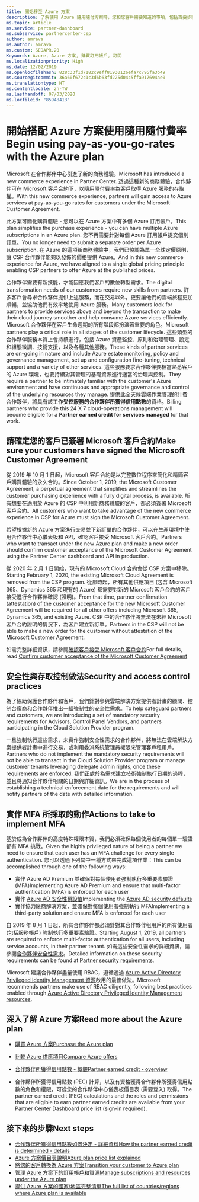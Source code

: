 ```yaml
---
title: 開始移至 Azure 方案
description: 了解使用 Azure 隨用隨付方案時，您和您客戶需要知道的事項，包括首要步驟、安全性預防措施，以及如何開始。
ms.topic: article
ms.service: partner-dashboard
ms.subservice: partnercenter-csp
author: amrava
ms.author: amrava
ms.custom: SEOAPR.20
Keywords: Azure, Azure 方案, 購買訂用帳戶, 訂閱
ms.localizationpriority: High
ms.date: 12/02/2019
ms.openlocfilehash: 828c33f1d7182c9eff81930126efa7c795fa3b49
ms.sourcegitcommit: 36a60f672c1c3d6b63fd225d04c5ffa917694ae0
ms.translationtype: HT
ms.contentlocale: zh-TW
ms.lasthandoff: 07/03/2020
ms.locfileid: "85948413"
---
```

# <a name="begin-using-pay-as-you-go-rates-with-the-azure-plan"></a><span data-ttu-id="2da8e-104">開始搭配 Azure 方案使用隨用隨付費率</span><span class="sxs-lookup"><span data-stu-id="2da8e-104">Begin using pay-as-you-go-rates with the Azure plan</span></span>

<span data-ttu-id="2da8e-105">Microsoft 在合作夥伴中心引進了新的商務體驗。</span><span class="sxs-lookup"><span data-stu-id="2da8e-105">Microsoft has introduced a new commerce experience in Partner Center.</span></span>  <span data-ttu-id="2da8e-106">透過這種新的商務體驗，合作夥伴可在 Microsoft 客戶合約下，以隨用隨付費率為客戶取得 Azure 服務的存取權。</span><span class="sxs-lookup"><span data-stu-id="2da8e-106">With this new commerce experience, partners will gain access to Azure services at pay-as-you-go rates for customers under the Microsoft Customer Agreement.</span></span>

<span data-ttu-id="2da8e-107">此方案可簡化購買體驗 - 您可以在 Azure 方案中有多個 Azure 訂用帳戶。</span><span class="sxs-lookup"><span data-stu-id="2da8e-107">This plan simplifies the purchase experience - you can have multiple Azure subscriptions in an Azure plan.</span></span> <span data-ttu-id="2da8e-108">您不再需要針對每個 Azure 訂用帳戶提交個別訂單。</span><span class="sxs-lookup"><span data-stu-id="2da8e-108">You no longer need to submit a separate order per Azure subscription.</span></span> <span data-ttu-id="2da8e-109">在 Azure 的這項新商務體驗中，我們已協調為單一全球定價原則，讓 CSP 合作夥伴能夠以發佈的價格提供 Azure。</span><span class="sxs-lookup"><span data-stu-id="2da8e-109">And in this new commerce experience for Azure, we have aligned to a single global pricing principle enabling CSP partners to offer Azure at the published prices.</span></span>

<span data-ttu-id="2da8e-110">合作夥伴需要有新技能，才能因應我們客戶的數位轉型需求。</span><span class="sxs-lookup"><span data-stu-id="2da8e-110">The digital transformation needs of our customers require new skills from partners.</span></span> <span data-ttu-id="2da8e-111">許多客戶會尋求合作夥伴提供上述服務，而在交易以外，更要讓他們的雲端旅程更加順暢，並協助他們有效率地使用 Azure 服務。</span><span class="sxs-lookup"><span data-stu-id="2da8e-111">Many customers look for partners to provide services above and beyond the transaction to make their cloud journey smoother and help consume Azure services efficiently.</span></span> <span data-ttu-id="2da8e-112">Microsoft 合作夥伴在客戶生命週期的所有階段都扮演著重要的角色。</span><span class="sxs-lookup"><span data-stu-id="2da8e-112">Microsoft partners play a critical role in all stages of the customer lifecycle.</span></span> <span data-ttu-id="2da8e-113">這些類型的合作夥伴服務本質上會持續進行，包括 Azure 資產監控、原則和治理管理、設定和組態微調、技術支援，以及各種其他服務。</span><span class="sxs-lookup"><span data-stu-id="2da8e-113">These kinds of partner services are on-going in nature and include Azure estate monitoring, policy and governance management, set up and configuration fine-tuning, technical support and a variety of other services.</span></span> <span data-ttu-id="2da8e-114">這些服務要求合作夥伴要相當熟悉客戶的 Azure 環境，也要持續對其管理的基礎資源進行適當的治理與控制。</span><span class="sxs-lookup"><span data-stu-id="2da8e-114">They require a partner to be intimately familiar with the customer's Azure environment and have continuous and appropriate governance and control of the underlying resources they manage.</span></span> <span data-ttu-id="2da8e-115">提供此全天候雲端作業管理的計費合作夥伴，將具有該工作**受控服務的合作夥伴所獲得信用點數**的資格。</span><span class="sxs-lookup"><span data-stu-id="2da8e-115">Billing partners who provide this 24 X 7 cloud-operations management will become eligible for a **Partner earned credit for services managed** for that work.</span></span>

## <a name="make-sure-your-customers-have-signed-the-microsoft-customer-agreement"></a><span data-ttu-id="2da8e-116">請確定您的客戶已簽署 Microsoft 客戶合約</span><span class="sxs-lookup"><span data-stu-id="2da8e-116">Make sure your customers have signed the Microsoft Customer Agreement</span></span>

<span data-ttu-id="2da8e-117">從 2019 年 10 月 1 日起，Microsoft 客戶合約是以完整數位程序來簡化和精簡客戶購買體驗的永久合約。</span><span class="sxs-lookup"><span data-stu-id="2da8e-117">Since October 1, 2019, the Microsoft Customer Agreement, a perpetual agreement that simplifies and streamlines the customer purchasing experience with a fully digital process, is available.</span></span> <span data-ttu-id="2da8e-118">所有想要在適用於 Azure 的 CSP 中利用新商務體驗的客戶，都必須簽署 Microsoft 客戶合約。</span><span class="sxs-lookup"><span data-stu-id="2da8e-118">All customers who want to take advantage of the new commerce experience in CSP for Azure must sign the Microsoft Customer Agreement.</span></span>

<span data-ttu-id="2da8e-119">希望根據新的 Azure 方案進行交易並下新訂單的合作夥伴，可以在生產環境中使用合作夥伴中心儀表板和 API，確認客戶接受 Microsoft 客戶合約。</span><span class="sxs-lookup"><span data-stu-id="2da8e-119">Partners who want to transact under the new Azure plan and make a new order should confirm customer acceptance of the Microsoft Customer Agreement using the Partner Center dashboard and API in production.</span></span>

<span data-ttu-id="2da8e-120">從 2020 年 2 月 1 日開始，現有的 Microsoft Cloud 合約會從 CSP 方案中移除。</span><span class="sxs-lookup"><span data-stu-id="2da8e-120">Starting February 1, 2020, the existing Microsoft Cloud Agreement is removed from the CSP program.</span></span> <span data-ttu-id="2da8e-121">從那時起，所有其他供應項目 (包含 Microsoft 365、Dynamics 365 和現有的 Azure) 都需要對新的 Microsoft 客戶合約的客戶接受進行合作夥伴確認 (證明)。</span><span class="sxs-lookup"><span data-stu-id="2da8e-121">From that time, partner confirmation (attestation) of the customer acceptance for the new Microsoft Customer Agreement will be required for all other offers including Microsoft 365, Dynamics 365, and existing Azure.</span></span> <span data-ttu-id="2da8e-122">CSP 中的合作夥伴將無法在未經 Microsoft 客戶合約證明的情況下，為客戶建立新訂單。</span><span class="sxs-lookup"><span data-stu-id="2da8e-122">Partners in the CSP will not be able to make a new order for the customer without attestation of the Microsoft Customer Agreement.</span></span>

<span data-ttu-id="2da8e-123">如需完整詳細資訊，請參閱[確認客戶接受 Microsoft 客戶合約](confirm-customer-agreement.md)</span><span class="sxs-lookup"><span data-stu-id="2da8e-123">For full details, read [Confirm customer acceptance of the Microsoft Customer Agreement](confirm-customer-agreement.md)</span></span>

## <a name="security-and-access-control-practices"></a><span data-ttu-id="2da8e-124">安全性與存取控制做法</span><span class="sxs-lookup"><span data-stu-id="2da8e-124">Security and access control practices</span></span>

<span data-ttu-id="2da8e-125">為了協助保護合作夥伴和客戶，我們針對參與雲端解決方案提供者計畫的顧問、控制台廠商和合作夥伴推出一組強制性的安全性需求。</span><span class="sxs-lookup"><span data-stu-id="2da8e-125">To help safeguard partners and customers, we are introducing a set of mandatory security requirements for Advisors, Control Panel Vendors, and partners participating in the Cloud Solution Provider program.</span></span>

<span data-ttu-id="2da8e-126">一旦強制執行這些需求，未實作強制安全性需求的合作夥伴，將無法在雲端解決方案提供者計畫中進行交易，或利用委派系統管理員權限來管理客戶租用戶。</span><span class="sxs-lookup"><span data-stu-id="2da8e-126">Partners who do not implement the mandatory security requirements will not be able to transact in the Cloud Solution Provider program or manage customer tenants leveraging delegate admin rights, once these requirements are enforced.</span></span> <span data-ttu-id="2da8e-127">我們正處於為需求建立技術強制執行日期的過程，並且將通知合作夥伴相關的日期與詳細資訊。</span><span class="sxs-lookup"><span data-stu-id="2da8e-127">We are in the process of establishing a technical enforcement date for the requirements and will notify partners of the date with detailed information.</span></span>

## <a name="actions-to-take-to-implement-mfa"></a><span data-ttu-id="2da8e-128">實作 MFA 所採取的動作</span><span class="sxs-lookup"><span data-stu-id="2da8e-128">Actions to take to implement MFA</span></span>

<span data-ttu-id="2da8e-129">基於成為合作夥伴的高度特殊權限本質，我們必須確保每個使用者的每個單一驗證都有 MFA 挑戰。</span><span class="sxs-lookup"><span data-stu-id="2da8e-129">Given the highly privileged nature of being a partner we need to ensure that each user has an MFA challenge for every single authentication.</span></span> <span data-ttu-id="2da8e-130">您可以透過下列其中一種方式來完成這項作業：</span><span class="sxs-lookup"><span data-stu-id="2da8e-130">This can be accomplished through one of the following ways:</span></span>

- <span data-ttu-id="2da8e-131">實作 Azure AD Premium 並確保對每個使用者強制執行多重要素驗證 (MFA)</span><span class="sxs-lookup"><span data-stu-id="2da8e-131">Implementing Azure AD Premium and ensure that multi-factor authentication (MFA) is enforced for each user</span></span>
- <span data-ttu-id="2da8e-132">實作 [Azure AD 安全性預設值](https://docs.microsoft.com/azure/active-directory/conditional-access/concept-conditional-access-security-defaults)</span><span class="sxs-lookup"><span data-stu-id="2da8e-132">Implementing the [Azure AD security defaults](https://docs.microsoft.com/azure/active-directory/conditional-access/concept-conditional-access-security-defaults)</span></span>
- <span data-ttu-id="2da8e-133">實作協力廠商解決方案，並確保對每個使用者強制執行 MFA</span><span class="sxs-lookup"><span data-stu-id="2da8e-133">Implementing a third-party solution and ensure MFA is enforced for each user</span></span>

<span data-ttu-id="2da8e-134">自 2019 年 8 月 1 日起，所有合作夥伴都必須針對其合作夥伴租用戶的所有使用者 (包括服務帳戶) 強制執行多重要素驗證。</span><span class="sxs-lookup"><span data-stu-id="2da8e-134">Starting August 1, 2019, all partners are required to enforce multi-factor authentication for all users, including service accounts, in their partner tenant.</span></span> <span data-ttu-id="2da8e-135">如需這些安全性需求的詳細資訊，請參閱[合作夥伴安全性需求](https://docs.microsoft.com/partner-center/partner-security-requirements)。</span><span class="sxs-lookup"><span data-stu-id="2da8e-135">Detailed information on these security requirements can be found at [Partner security requirements](https://docs.microsoft.com/partner-center/partner-security-requirements).</span></span>

<span data-ttu-id="2da8e-136">Microsoft 建議合作夥伴盡量使用 RBAC，遵循透過 [Azure Active Directory Privileged Identity Management 資源](https://docs.microsoft.com/azure/active-directory/privileged-identity-management/pim-configure)啟用的最佳做法。</span><span class="sxs-lookup"><span data-stu-id="2da8e-136">Microsoft recommends partners make use of RBAC diligently, following best practices enabled through [Azure Active Directory Privileged Identity Management resources](https://docs.microsoft.com/azure/active-directory/privileged-identity-management/pim-configure).</span></span>

## <a name="read-more-about-the-azure-plan"></a><span data-ttu-id="2da8e-137">深入了解 Azure 方案</span><span class="sxs-lookup"><span data-stu-id="2da8e-137">Read more about the Azure plan</span></span>

- [<span data-ttu-id="2da8e-138">購買 Azure 方案</span><span class="sxs-lookup"><span data-stu-id="2da8e-138">Purchase the Azure plan</span></span>](purchase-azure-plan.md)

- [<span data-ttu-id="2da8e-139">比較 Azure 供應項目</span><span class="sxs-lookup"><span data-stu-id="2da8e-139">Compare Azure offers</span></span>](compare-azure-offers.md)

- [<span data-ttu-id="2da8e-140">合作夥伴所獲得信用點數 - 概觀</span><span class="sxs-lookup"><span data-stu-id="2da8e-140">Partner earned credit - overview</span></span>](partner-earned-credit.md)

- <span data-ttu-id="2da8e-141">合作夥伴所獲得信用點數 (PEC) 計算，以及有資格獲得合作夥伴所獲得信用點數的角色和權限，可從您的合作夥伴中心儀表板價目表 (需要登入) 取得。</span><span class="sxs-lookup"><span data-stu-id="2da8e-141">The partner earned credit (PEC) calculations and the roles and permissions that are eligible to earn partner earned credits are available from your Partner Center Dashboard price list (sign-in required).</span></span>

## <a name="next-steps"></a><span data-ttu-id="2da8e-142">接下來的步驟</span><span class="sxs-lookup"><span data-stu-id="2da8e-142">Next steps</span></span> 

- [<span data-ttu-id="2da8e-143">合作夥伴所獲得信用點數如何決定 - 詳細資料</span><span class="sxs-lookup"><span data-stu-id="2da8e-143">How the partner earned credit is determined - details</span></span>](partner-earned-credit-explanation.md)
- [<span data-ttu-id="2da8e-144">Azure 方案價目表說明</span><span class="sxs-lookup"><span data-stu-id="2da8e-144">Azure plan price list explained</span></span>](azure-plan-price-list.md)
- [<span data-ttu-id="2da8e-145">將您的客戶轉換為 Azure 方案</span><span class="sxs-lookup"><span data-stu-id="2da8e-145">Transition your customer to Azure plan</span></span>](azure-plan-transition.md)
- [<span data-ttu-id="2da8e-146">管理 Azure 方案下的訂用帳戶和資源</span><span class="sxs-lookup"><span data-stu-id="2da8e-146">Manage subscriptions and resources under the Azure plan</span></span>](azure-plan-manage.md)
- [<span data-ttu-id="2da8e-147">提供 Azure 方案的國家/地區完整清單</span><span class="sxs-lookup"><span data-stu-id="2da8e-147">The full list of countries/regions where Azure plan is available</span></span>](https://query.prod.cms.rt.microsoft.com/cms/api/am/binary/RE3QN0x)
